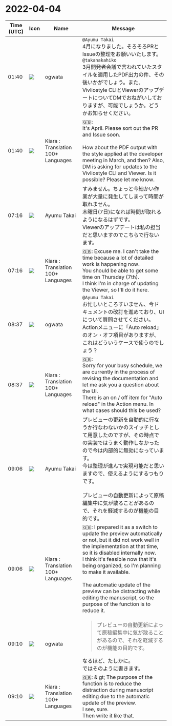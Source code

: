 # 2022-04-04

|Time (UTC)|Icon|Name|Message|
|---|---|---|---|
|01:40|![](https://avatars.slack-edge.com/2019-11-22/845042642576_070441337abaca9fb7b3_72.png)|ogwata|`@Ayumu Takai`<br>4月になりました。そろそろPRとIssueの整理をお願いいたします。<br>`@takanakahiko`<br>3月開発者会議で言われていたスタイルを適用したPDF出力の件、その後いかがでしょう。また、Vivliostyle CLIとViewerのアップデートについてDMでおねがいしておりますが、可能でしょうか。どうかお知らせください。|
|01:40|![](https://avatars.slack-edge.com/2021-08-02/2324149410423_2aa7423c4133ecb9f168_72.png)|Kiara : Translation 100+ Languages|🇬🇧: <br>It's April. Please sort out the PR and Issue soon.<br><br>How about the PDF output with the style applied at the developer meeting in March, and then? Also, DM is asking for updates to the Vivliostyle CLI and Viewer. Is it possible? Please let me know.|
|07:16|![](https://avatars.slack-edge.com/2021-11-13/2734732574129_8d1b9fea40457c8d0a44_72.png)|Ayumu Takai|すみません。ちょっと今細かい作業が大量に発生してしまって時間が取れません。<br>木曜日(7日)になれば時間が取れるようになるはずです。<br>Viewerのアップデートは私の担当だと思いますのでこちらで行ないます。|
|07:16|![](https://avatars.slack-edge.com/2021-08-02/2324149410423_2aa7423c4133ecb9f168_72.png)|Kiara : Translation 100+ Languages|🇬🇧: Excuse me. I can't take the time because a lot of detailed work is happening now.<br>You should be able to get some time on Thursday (7th).<br>I think I'm in charge of updating the Viewer, so I'll do it here.|
|08:37|![](https://avatars.slack-edge.com/2019-11-22/845042642576_070441337abaca9fb7b3_72.png)|ogwata|`@Ayumu Takai`<br>お忙しいところすいません、今ドキュメントの改訂を進めており、UIについて質問させてください。<br>Actionメニューに「Auto reload」のオン・オフ項目がありますが、これはどういうケースで使うのでしょう？|
|08:37|![](https://avatars.slack-edge.com/2021-08-02/2324149410423_2aa7423c4133ecb9f168_72.png)|Kiara : Translation 100+ Languages|🇬🇧: <br>Sorry for your busy schedule, we are currently in the process of revising the documentation and let me ask you a question about the UI.<br>There is an on / off item for "Auto reload" in the Action menu. In what cases should this be used?|
|09:06|![](https://avatars.slack-edge.com/2021-11-13/2734732574129_8d1b9fea40457c8d0a44_72.png)|Ayumu Takai|プレビューの更新を自動的に行なうか行なわないかのスイッチとして用意したのですが、その時点での実装ではうまく動作しなかったので今は内部的に無効になっています。<br>今は整理が進んで実現可能だと思いますので、使えるようにするつもりです。<br><br>プレビューの自動更新によって原稿編集中に気が散ることがあるので、それを軽減するのが機能の目的です。|
|09:06|![](https://avatars.slack-edge.com/2021-08-02/2324149410423_2aa7423c4133ecb9f168_72.png)|Kiara : Translation 100+ Languages|🇬🇧: I prepared it as a switch to update the preview automatically or not, but it did not work well in the implementation at that time, so it is disabled internally now.<br>I think it's feasible now that it's being organized, so I'm planning to make it available.<br><br>The automatic update of the preview can be distracting while editing the manuscript, so the purpose of the function is to reduce it.|
|09:10|![](https://avatars.slack-edge.com/2019-11-22/845042642576_070441337abaca9fb7b3_72.png)|ogwata|<blockquote>プレビューの自動更新によって原稿編集中に気が散ることがあるので、それを軽減するのが機能の目的です。</blockquote>なるほど、たしかに。<br>ではそのように書きます。|
|09:10|![](https://avatars.slack-edge.com/2021-08-02/2324149410423_2aa7423c4133ecb9f168_72.png)|Kiara : Translation 100+ Languages|🇬🇧: &amp; gt; The purpose of the function is to reduce the distraction during manuscript editing due to the automatic update of the preview.<br>I see, sure.<br>Then write it like that.|
